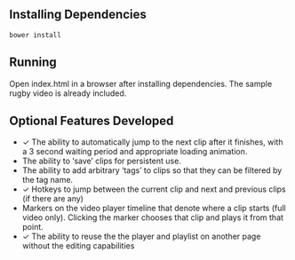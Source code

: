 ## Installing Dependencies

``bower install``

## Running

Open index.html in a browser after installing dependencies. The sample rugby video is already included.

## Optional Features Developed

* ✓ The ability to automatically jump to the next clip after it finishes, with a 3 second waiting period and appropriate loading animation.
* The ability to ‘save’ clips for persistent use.
* The ability to add arbitrary ‘tags’ to clips so that they can be filtered by the tag name.
* ✓ Hotkeys to jump between the current clip and next and previous clips (if there are any)
* Markers on the video player timeline that denote where a clip starts (full video only).
Clicking the marker chooses that clip and plays it from that point.
* ✓ The ability to reuse the the player and playlist on another page without the editing
capabilities

